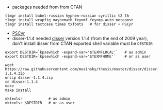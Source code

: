 * packages needed from from CTAN
```
tlmgr install babel-russian hyphen-russian cyrillic t2 lh
tlmgr install wrapfig maybemath feynmf feynmp-auto metapost
tlmgr install textcase times txfonts   # for disser + PSCyr
```
* [PSCyr](https://github.com/musinsky/config/tree/master/TeXLive/PSCyr)
* disser-1.1.4
needed [disser](https://sourceforge.net/projects/disser/) version 1.1.4 (from the end of 2009 year), don't install disser from CTAN
exported shell variable must be `DESTDIR`
```
export DESTDIR=`kpsewhich -expand-var='$TEXMFLOCAL'`   # as admin
export DESTDIR=`kpsewhich -expand-var='$TEXMFHOME'`    # or as user

wget https://raw.githubusercontent.com/musinsky/thesis/master/disser/disser-1.1.4.zip
unzip disser-1.1.4.zip
cd disser-1.1.4
make
make install

mktexlsr            # as admin
mktexlsr $DESTDIR   # or as user
```
